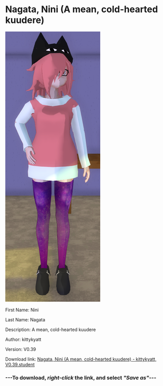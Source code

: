 # Nagata, Nini (A mean, cold-hearted kuudere)

<img src = "https://raw.githubusercontent.com/Arbiter1223/Daigaku-Gurashi-Custom-Students/master/Students/Files/Nagata%2C%20Nini%20(A%20mean%2C%20cold-hearted%20kuudere).png">

First Name: Nini

Last Name: Nagata

Description: A mean, cold-hearted kuudere

Author: kittykyatt

Version: V0.39

Download link: <a href="https://raw.githubusercontent.com/Arbiter1223/Daigaku-Gurashi-Custom-Students/master/Students/Files/Nagata%2C%20Nini%20(A%20mean%2C%20cold-hearted%20kuudere)%20-%20kittykyatt%2C%20V0.39.student">Nagata, Nini (A mean, cold-hearted kuudere) - kittykyatt, V0.39.student</a>

### ---**To download, _right-click_ the link, and select _"Save as"_**---
